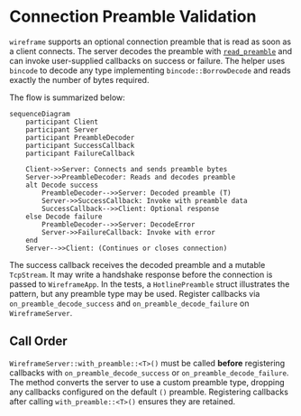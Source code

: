 # Connection Preamble Validation

`wireframe` supports an optional connection preamble that is read as soon as a
client connects. The server decodes the preamble with
[`read_preamble`](../src/preamble.rs) and can invoke user-supplied callbacks on
success or failure. The helper uses `bincode` to decode any type implementing
`bincode::BorrowDecode` and reads exactly the number of bytes required.

The flow is summarized below:

```mermaid
sequenceDiagram
    participant Client
    participant Server
    participant PreambleDecoder
    participant SuccessCallback
    participant FailureCallback

    Client->>Server: Connects and sends preamble bytes
    Server->>PreambleDecoder: Reads and decodes preamble
    alt Decode success
        PreambleDecoder-->>Server: Decoded preamble (T)
        Server->>SuccessCallback: Invoke with preamble data
        SuccessCallback-->>Client: Optional response
    else Decode failure
        PreambleDecoder-->>Server: DecodeError
        Server->>FailureCallback: Invoke with error
    end
    Server-->>Client: (Continues or closes connection)
```

The success callback receives the decoded preamble and a mutable `TcpStream`. It
may write a handshake response before the connection is passed to
`WireframeApp`. In the tests, a `HotlinePreamble` struct illustrates the
pattern, but any preamble type may be used. Register callbacks via
`on_preamble_decode_success` and `on_preamble_decode_failure` on
`WireframeServer`.

## Call Order

`WireframeServer::with_preamble::<T>()` must be called **before** registering
callbacks with `on_preamble_decode_success` or `on_preamble_decode_failure`. The
method converts the server to use a custom preamble type, dropping any callbacks
configured on the default `()` preamble. Registering callbacks after calling
`with_preamble::<T>()` ensures they are retained.
